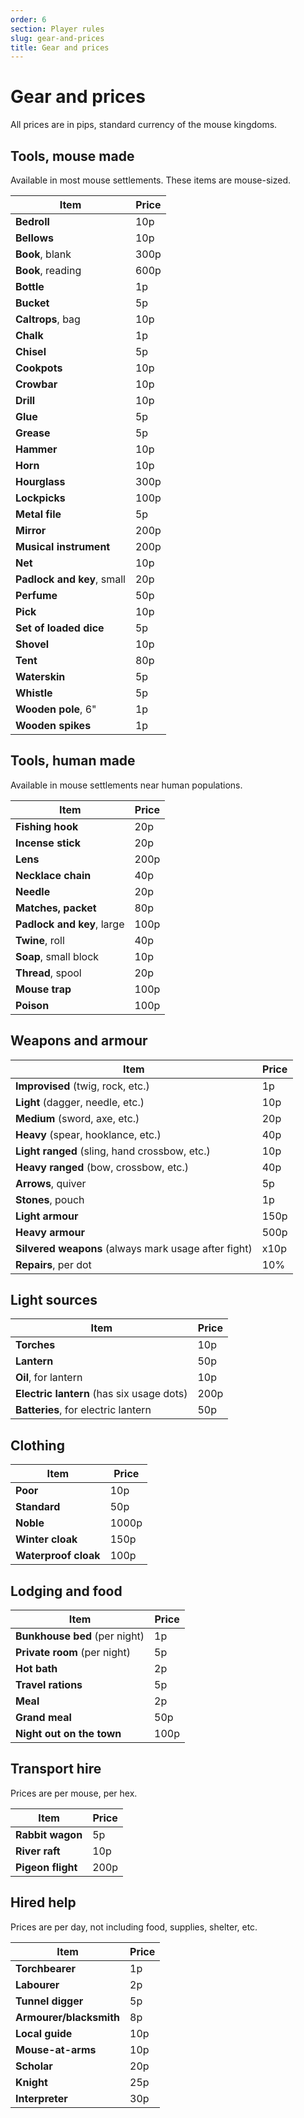 ```yaml
---
order: 6
section: Player rules
slug: gear-and-prices
title: Gear and prices
---
```


# Gear and prices

All prices are in pips, standard currency of the mouse kingdoms.

## Tools, mouse made

Available in most mouse settlements. These items are mouse-sized.

| Item | Price |
|------|-------|
| **Bedroll** | 10p |
| **Bellows** | 10p |
| **Book**, blank | 300p |
| **Book**, reading | 600p |
| **Bottle** | 1p |
| **Bucket** | 5p |
| **Caltrops**, bag | 10p |
| **Chalk** | 1p |
| **Chisel** | 5p |
| **Cookpots** | 10p |
| **Crowbar** | 10p |
| **Drill** | 10p |
| **Glue** | 5p |
| **Grease** | 5p |
| **Hammer** | 10p |
| **Horn** | 10p |
| **Hourglass** | 300p |
| **Lockpicks** | 100p |
| **Metal file** | 5p |
| **Mirror** | 200p |
| **Musical instrument** | 200p |
| **Net** | 10p |
| **Padlock and key**, small | 20p |
| **Perfume** | 50p |
| **Pick** | 10p |
| **Set of loaded dice** | 5p |
| **Shovel** | 10p |
| **Tent** | 80p |
| **Waterskin** | 5p |
| **Whistle** | 5p |
| **Wooden pole**, 6" | 1p |
| **Wooden spikes** | 1p |

## Tools, human made

Available in mouse settlements near human populations.

| Item | Price |
|------|-------|
| **Fishing hook** | 20p |
| **Incense stick** | 20p |
| **Lens** | 200p |
| **Necklace chain** | 40p |
| **Needle** | 20p |
| **Matches, packet** | 80p |
| **Padlock and key**, large | 100p |
| **Twine**, roll | 40p |
| **Soap**, small block | 10p |
| **Thread**, spool | 20p |
| **Mouse trap** | 100p |
| **Poison** | 100p |

## Weapons and armour

| Item | Price |
|------|-------|
| **Improvised** (twig, rock, etc.) | 1p |
| **Light** (dagger, needle, etc.) | 10p |
| **Medium** (sword, axe, etc.) | 20p |
| **Heavy** (spear, hooklance, etc.) | 40p |
| **Light ranged** (sling, hand crossbow, etc.) | 10p |
| **Heavy ranged** (bow, crossbow, etc.) | 40p |
| **Arrows**, quiver | 5p |
| **Stones**, pouch | 1p |
| **Light armour** | 150p |
| **Heavy armour** | 500p |
| **Silvered weapons** (always mark usage after fight) | x10p |
| **Repairs**, per dot | 10% |

## Light sources

| Item | Price |
|------|-------|
| **Torches** | 10p |
| **Lantern** | 50p |
| **Oil**, for lantern | 10p |
| **Electric lantern** (has six usage dots) | 200p |
| **Batteries**, for electric lantern | 50p |

## Clothing

| Item | Price |
|------|-------|
| **Poor** | 10p |
| **Standard** | 50p |
| **Noble** | 1000p |
| **Winter cloak** | 150p |
| **Waterproof cloak** | 100p |

## Lodging and food

| Item | Price |
|------|-------|
| **Bunkhouse bed** (per night) | 1p |
| **Private room** (per night) | 5p |
| **Hot bath** | 2p |
| **Travel rations** | 5p |
| **Meal** | 2p |
| **Grand meal** | 50p |
| **Night out on the town** | 100p |

## Transport hire

Prices are per mouse, per hex.

| Item | Price |
|------|-------|
| **Rabbit wagon** | 5p |
| **River raft** | 10p |
| **Pigeon flight** | 200p |

## Hired help

Prices are per day, not including food, supplies, shelter, etc.

| Item | Price |
|------|-------|
| **Torchbearer** | 1p |
| **Labourer** | 2p |
| **Tunnel digger** | 5p |
| **Armourer/blacksmith** | 8p |
| **Local guide** | 10p |
| **Mouse-at-arms** | 10p |
| **Scholar** | 20p |
| **Knight** | 25p |
| **Interpreter** | 30p |
